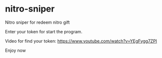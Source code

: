 # nitro-sniper
Nitro sniper for redeem nitro gift

Enter your token for start the program.

Video for find your token:
https://www.youtube.com/watch?v=YEgFvgg7ZPI

Enjoy now
